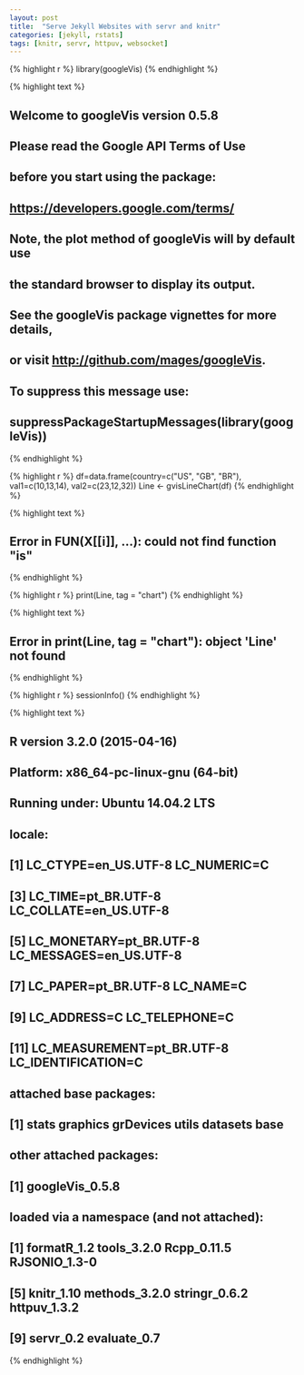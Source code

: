 ```yaml
---
layout: post
title:  "Serve Jekyll Websites with servr and knitr"
categories: [jekyll, rstats]
tags: [knitr, servr, httpuv, websocket]
---
```



{% highlight r %}
library(googleVis)
{% endhighlight %}



{% highlight text %}
## 
## Welcome to googleVis version 0.5.8
## 
## Please read the Google API Terms of Use
## before you start using the package:
## https://developers.google.com/terms/
## 
## Note, the plot method of googleVis will by default use
## the standard browser to display its output.
## 
## See the googleVis package vignettes for more details,
## or visit http://github.com/mages/googleVis.
## 
## To suppress this message use:
## suppressPackageStartupMessages(library(googleVis))
{% endhighlight %}



{% highlight r %}
df=data.frame(country=c("US", "GB", "BR"), 
              val1=c(10,13,14), 
              val2=c(23,12,32))
Line <- gvisLineChart(df)
{% endhighlight %}



{% highlight text %}
## Error in FUN(X[[i]], ...): could not find function "is"
{% endhighlight %}



{% highlight r %}
print(Line, tag = "chart")
{% endhighlight %}



{% highlight text %}
## Error in print(Line, tag = "chart"): object 'Line' not found
{% endhighlight %}



{% highlight r %}
sessionInfo()
{% endhighlight %}



{% highlight text %}
## R version 3.2.0 (2015-04-16)
## Platform: x86_64-pc-linux-gnu (64-bit)
## Running under: Ubuntu 14.04.2 LTS
## 
## locale:
##  [1] LC_CTYPE=en_US.UTF-8       LC_NUMERIC=C              
##  [3] LC_TIME=pt_BR.UTF-8        LC_COLLATE=en_US.UTF-8    
##  [5] LC_MONETARY=pt_BR.UTF-8    LC_MESSAGES=en_US.UTF-8   
##  [7] LC_PAPER=pt_BR.UTF-8       LC_NAME=C                 
##  [9] LC_ADDRESS=C               LC_TELEPHONE=C            
## [11] LC_MEASUREMENT=pt_BR.UTF-8 LC_IDENTIFICATION=C       
## 
## attached base packages:
## [1] stats     graphics  grDevices utils     datasets  base     
## 
## other attached packages:
## [1] googleVis_0.5.8
## 
## loaded via a namespace (and not attached):
##  [1] formatR_1.2   tools_3.2.0   Rcpp_0.11.5   RJSONIO_1.3-0
##  [5] knitr_1.10    methods_3.2.0 stringr_0.6.2 httpuv_1.3.2 
##  [9] servr_0.2     evaluate_0.7
{% endhighlight %}


